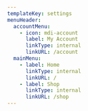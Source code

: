 ```yaml
---
templateKey: settings
menuHeader:
  accountMenu:
    - icon: mdi-account
      label: My Account
      linkType: internal
      linkURL: /account
  mainMenu:
    - label: Home
      linkType: internal
      linkURL: /
    - label: Shop
      linkType: internal
      linkURL: /shop
---
```


